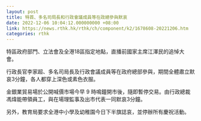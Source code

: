 ```yaml
---
layout: post
title: 特首、多名司局長和行政會議成員等在政總參與默哀
date: 2022-12-06 10:04:12.000000000 +08:00
link: https://news.rthk.hk/rthk/ch/component/k2/1678608-20221206.htm
categories: rthk
---
```


特區政府部門、立法會及全港18區指定地點，直播前國家主席江澤民的追悼大會。

行政長官李家超、多名司局長及行政會議成員等在政府總部參與，期間全體肅立默哀3分鐘，各人都穿上深色或素色衣服。

金銀業貿易場於公開喊價市場今早 9 時鳴鐘開市後，隨即暫停交易。由行政總裁馮煒能帶領員工，與在場理監事及出市代表一同默哀3分鐘。

另外，教育局要求全港中小學及幼稚園今日下半旗誌哀，並停辦所有慶祝活動。
